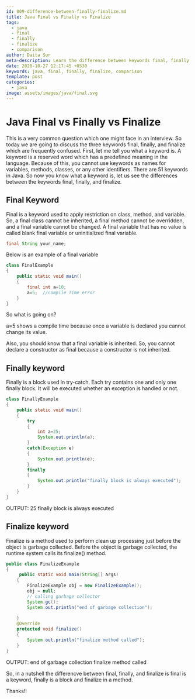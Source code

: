 ```yaml
---
id: 009-difference-between-finally-finalize.md
title: Java Final vs Finally vs Finalize
tags:
  - java
  - final
  - finally
  - finalize
  - comparison
author: Daita Sur
meta-description: Learn the difference between keywords final, finally and finalize in Java.
date: 2020-10-27 12:17:45 +0530
keywords: java, final, finally, finalize, comparison
template: post
categories:
  - java
image: assets/images/java/final.svg
---
```


# Java Final vs Finally vs Finalize

This is a very common question which one might face in an interview. So today we are going to discuss the three keywords final, finally, and finalize which are frequently confused. First, let me tell you what a keyword is. A keyword is a reserved word which has a predefined meaning in the language. Because of this, you cannot use keywords as names for variables, methods, classes, or any other identifiers. There are 51 keywords in Java.
So now you know what a keyword is, let us see the differences between the keywords final, finally, and finalize.

## Final Keyword

Final is a keyword used to apply restriction on class, method, and variable. So, a final class cannot be inherited, a final method cannot be overridden, and a final variable cannot be changed. A final variable that has no value is called blank final variable or uninitialized final variable.

```java
final String your_name;
```
Below is an example of a final variable

```java
class FinalExample
{
    public static void main()
    {
        final int a=10;
        a=5;  //compile Time error
    }
}
```

So what is going on?

a=5 shows a compile time because once a variable is declared you cannot change its value.

Also, you should know that a final variable is inherited. So, you cannot declare a constructor as final because a constructor is not inherited.

## Finally keyword

Finally is a block used in try-catch. Each try contains one and only one finally block. It will be executed whether an exception is handled or not.

```java
class FinallyExample
{
    public static void main()
    {
        try
        {
            int a=25;
            System.out.println(a);
        }
        catch(Exception e)
        {
            System.out.println(e);
        }
        finally
        {
            System.out.println("finally block is always executed");
        }
    }
}
```
OUTPUT:
25
finally block is always executed

## Finalize keyword

Finalize is a method used to perform clean up processing just before the object is garbage collected. Before the object is garbage collected, the runtime system calls its finalize() method.

```java
public class FinalizeExample 
{  
     public static void main(String[] args)   
    {   
        FinalizeExample obj = new FinalizeExample();   
        obj = null;   
        // calling garbage collector    
        System.gc();   
        System.out.println("end of garbage collection");   
  
    }   
    @Override 
    protected void finalize()   
    {   
        System.out.println("finalize method called");   
    }   
} 
```
OUTPUT:
end of garbage collection
finalize method called

So, in a nutshell the differencve between final, finally, and finalize is final is a keyword, finally is a block and finalize in a method.

Thanks!!
